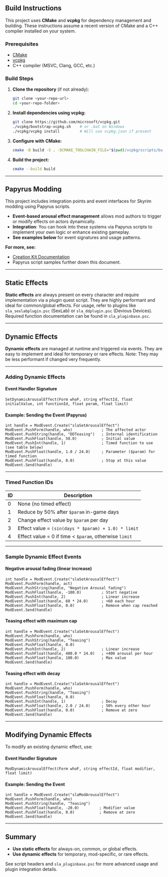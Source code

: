 
## Build Instructions

This project uses **CMake** and **vcpkg** for dependency management and building. These instructions assume a recent version of CMake and a C++ compiler installed on your system.

### Prerequisites

* [CMake](https://cmake.org/download/)
* [vcpkg](https://github.com/microsoft/vcpkg)
* C++ compiler (MSVC, Clang, GCC, etc.)

### Build Steps

1. **Clone the repository** (if not already):

   ```sh
   git clone <your-repo-url>
   cd <your-repo-folder>
   ```
2. **Install dependencies using vcpkg:**

   ```sh
   git clone https://github.com/microsoft/vcpkg.git
   ./vcpkg/bootstrap-vcpkg.sh    # or .bat on Windows
   ./vcpkg/vcpkg install         # Will use vcpkg.json if present
   ```
3. **Configure with CMake:**

   ```sh
   cmake -B build -S . -DCMAKE_TOOLCHAIN_FILE="$(pwd)/vcpkg/scripts/buildsystems/vcpkg.cmake"
   ```
4. **Build the project:**

   ```sh
   cmake --build build
   ```
---

## Papyrus Modding

This project includes integration points and event interfaces for Skyrim modding using Papyrus scripts.

* **Event-based arousal effect management** allows mod authors to trigger or modify effects on actors dynamically.
* **Integration**: You can hook into these systems via Papyrus scripts to implement your own logic or enhance existing gameplay.
* **See examples below** for event signatures and usage patterns.

**For more, see:**

* [Creation Kit Documentation](https://www.creationkit.com/index.php?title=Category:Papyrus)
* Papyrus script samples further down this document.

---

## Static Effects

**Static effects** are always present on every character and require implementation via a plugin quest script.
They are highly performant and ideal for common/global effects.
For usage, refer to plugins like `sla_sexlabplugin.psc` (SexLab) or `sla_ddplugin.psc` (Devious Devices).
Required function documentation can be found in `sla_pluginbase.psc`.

---

## Dynamic Effects

**Dynamic effects** are managed at runtime and triggered via events.
They are easy to implement and ideal for temporary or rare effects.
Note: They may be less performant if changed very frequently.

---

### Adding Dynamic Effects

#### Event Handler Signature

```papyrus
SetDynamicArousalEffect(Form whoF, string effectId, float initialValue, int functionId, float param, float limit)
```

#### Example: Sending the Event (Papyrus)

```papyrus
int handle = ModEvent.Create("slaSetArousalEffect")
ModEvent.PushForm(handle, who)             ; The affected actor
ModEvent.PushString(handle, "DDTeasing")   ; Internal identification
ModEvent.PushFloat(handle, 50.0)           ; Initial value
ModEvent.PushInt(handle, 1)                ; Timed function to use (see table below)
ModEvent.PushFloat(handle, 1.0 / 24.0)     ; Parameter ($param) for timed function
ModEvent.PushFloat(handle, 0.0)            ; Stop at this value
ModEvent.Send(handle)
```

---

### Timed Function IDs

| ID | Description                                            |
| -- | ------------------------------------------------------ |
| 0  | None (no timed effect)                                 |
| 1  | Reduce by 50% after `$param` in-game days              |
| 2  | Change effect value by `$param` per day                |
| 3  | Effect value = `(sin(days * $param) + 1.0) * limit`    |
| 4  | Effect value = 0 if time < `$param`, otherwise `limit` |

---

### Sample Dynamic Effect Events

#### Negative arousal fading (linear increase)

```papyrus
int handle = ModEvent.Create("slaSetArousalEffect")
ModEvent.PushForm(handle, act)
ModEvent.PushString(handle, "Negative Arousal fading")
ModEvent.PushFloat(handle, -100.0)         ; Start negative
ModEvent.PushInt(handle, 2)                ; Linear increase
ModEvent.PushFloat(handle, 60 * 24.0)      ; +60 each hour
ModEvent.PushFloat(handle, 0.0)            ; Remove when cap reached
ModEvent.Send(handle)
```

#### Teasing effect with maximum cap

```papyrus
int handle = ModEvent.Create("slaSetArousalEffect")
ModEvent.PushForm(handle, who)
ModEvent.PushString(handle, "Teasing")
ModEvent.PushFloat(handle, 0.0)
ModEvent.PushInt(handle, 2)                ; Linear increase
ModEvent.PushFloat(handle, 400.0 * 24.0)   ; +400 arousal per hour
ModEvent.PushFloat(handle, 100.0)          ; Max value
ModEvent.Send(handle)
```

#### Teasing effect with decay

```papyrus
int handle = ModEvent.Create("slaSetArousalEffect")
ModEvent.PushForm(handle, who)
ModEvent.PushString(handle, "Teasing")
ModEvent.PushFloat(handle, 0.0)
ModEvent.PushInt(handle, 1)                ; Decay
ModEvent.PushFloat(handle, 2.0 / 24.0)     ; 50% every other hour
ModEvent.PushFloat(handle, 0.0)            ; Remove at zero
ModEvent.Send(handle)
```

---

## Modifying Dynamic Effects

To modify an existing dynamic effect, use:

#### Event Handler Signature

```papyrus
ModDynamicArousalEffect(Form whoF, string effectId, float modifier, float limit)
```

#### Example: Sending the Event

```papyrus
int handle = ModEvent.Create("slaModArousalEffect")
ModEvent.PushForm(handle, who)
ModEvent.PushString(handle, "Teasing")
ModEvent.PushFloat(handle, -20.0)         ; Modifier value
ModEvent.PushFloat(handle, 0.0)           ; Remove at zero
ModEvent.Send(handle)
```

---

## Summary

* **Use static effects** for always-on, common, or global effects.
* **Use dynamic effects** for temporary, mod-specific, or rare effects.

See script headers and `sla_pluginbase.psc` for more advanced usage and plugin integration details.
